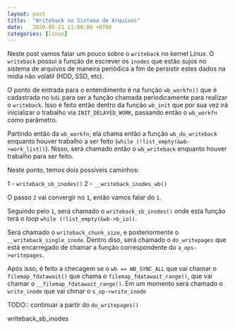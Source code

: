 ```yaml
---
layout: post
title:  "Writeback no Sistema de Arquivos"
date:   2020-05-21 11:00:00 +0700
categories: [linux]
---
```


Neste post vamos falar um pouco sobre o `writeback` no kernel Linux.
O `writeback` possui a função de escrever os `inodes` que estão sujos
no sistema de arquivos de maneira periódica a fim de persistir estes
dados na mídia não volátil (HDD, SSD, etc).

O ponto de entrada para o entendimento é na função `wb_workfn()` que é
cadastrada no `bdi` para ser a função chamada periodicamente para realizar
o `writeback`. Isso é feito então dentro da função `wb_init` que por
sua vez irá inicializar o trabalho via `INIT_DELAYED_WORK`, passando
então o `wb_workfn` como parâmetro.

Partindo então da `wb_workfn`, ela chama então a função `wb_do_writeback`
enquanto houver trabalho a ser feito (`while (!list_empty(&wb->work_list))`).
Nisso, será chamado então o `wb_writeback` enquanto houver trabalho para ser feito.

Neste ponto, temos dois possíveis caminhos:

1 - `writeback_sb_inodes()`
2 - `__writeback_inodes_wb()`

O passo `2` vai convergir no `1`, então vamos falar do `1`.

Seguindo pelo `1`, será chamado o `writeback_sb_inodes()` onde
esta função terá o _loop_ `while (!list_empty(&wb->b_io))`.

Será chamado o `writeback_chunk_size`, e posteriormente o `__writeback_single_inode`.
Dentro diso, será chamado o `do_writepages` que está encarregado de
chamar a função correspondente do `a_ops->writepages`.

Após isso, é feito a checagem se o `wb == WB_SYNC_ALL` que vai chamar o
`filemap_fdatawait()` que chama o `filemap_fdatawait_range()`, que vai
chamar o `__filemap_fdatawait_range()`. Em um momento será chamado o
`write_inode` que vai chmar o `s_op->write_inode`

TODO:: continuar a partir do `do_writepages()`

writeback_sb_inodes
